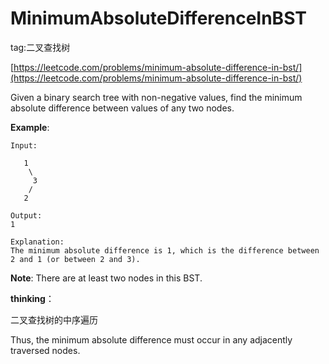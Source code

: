 # MinimumAbsoluteDifferenceInBST #

tag:二叉查找树

[https://leetcode.com/problems/minimum-absolute-difference-in-bst/](https://leetcode.com/problems/minimum-absolute-difference-in-bst/)

Given a binary search tree with non-negative values, find the minimum absolute difference between values of any two nodes.

**Example**:

	Input:
	
	   1
	    \
	     3
	    /
	   2
	
	Output:
	1
	
	Explanation:
	The minimum absolute difference is 1, which is the difference between 2 and 1 (or between 2 and 3).

**Note**: There are at least two nodes in this BST.

**thinking**：

二叉查找树的中序遍历

Thus, the minimum absolute difference must occur in any adjacently traversed nodes.

